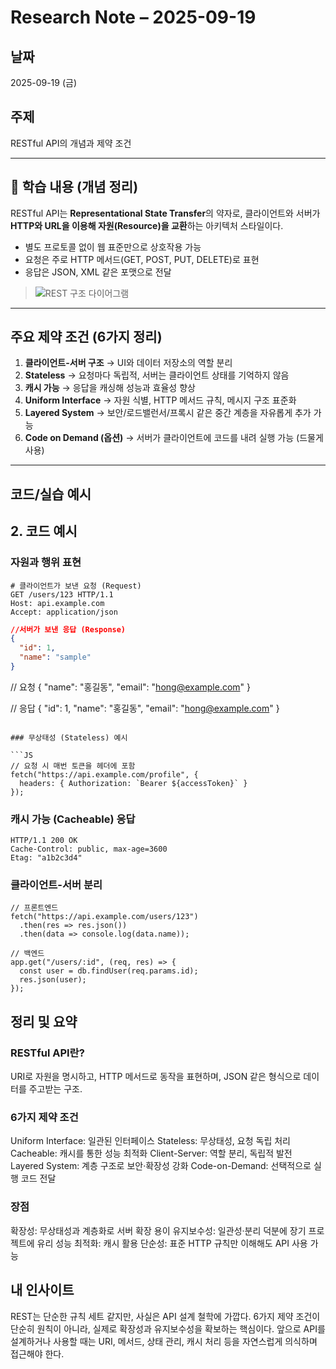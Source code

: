 # Research Note – 2025-09-19  

## 날짜  
2025-09-19 (금)  

## 주제  
RESTful API의 개념과 제약 조건  

---

## 📖 학습 내용 (개념 정리)  
RESTful API는 **Representational State Transfer**의 약자로, 클라이언트와 서버가 **HTTP와 URL을 이용해 자원(Resource)을 교환**하는 아키텍처 스타일이다.  
- 별도 프로토콜 없이 웹 표준만으로 상호작용 가능  
- 요청은 주로 HTTP 메서드(GET, POST, PUT, DELETE)로 표현  
- 응답은 JSON, XML 같은 포맷으로 전달  

> ![REST 구조 다이어그램](/images/research/rsch-rest-architecture.png)  

---

## 주요 제약 조건 (6가지 정리)  
1. **클라이언트-서버 구조** → UI와 데이터 저장소의 역할 분리  
2. **Stateless** → 요청마다 독립적, 서버는 클라이언트 상태를 기억하지 않음  
3. **캐시 가능** → 응답을 캐싱해 성능과 효율성 향상  
4. **Uniform Interface** → 자원 식별, HTTP 메서드 규칙, 메시지 구조 표준화  
5. **Layered System** → 보안/로드밸런서/프록시 같은 중간 계층을 자유롭게 추가 가능  
6. **Code on Demand (옵션)** → 서버가 클라이언트에 코드를 내려 실행 가능 (드물게 사용)  

---

## 코드/실습 예시  
## 2. 코드 예시

### 자원과 행위 표현

```http
# 클라이언트가 보낸 요청 (Request)
GET /users/123 HTTP/1.1
Host: api.example.com
Accept: application/json
```
```JSON
//서버가 보낸 응답 (Response)
{
  "id": 1,
  "name": "sample"
}
```
// 요청
{ "name": "홍길동", "email": "hong@example.com" }

// 응답
{ "id": 1, "name": "홍길동", "email": "hong@example.com" }
```

### 무상태성 (Stateless) 예시

```JS
// 요청 시 매번 토큰을 헤더에 포함
fetch("https://api.example.com/profile", {
  headers: { Authorization: `Bearer ${accessToken}` }
});
```

### 캐시 가능 (Cacheable) 응답

```HTTP
HTTP/1.1 200 OK
Cache-Control: public, max-age=3600
Etag: "a1b2c3d4"
```

### 클라이언트-서버 분리

```JS
// 프론트엔드
fetch("https://api.example.com/users/123")
  .then(res => res.json())
  .then(data => console.log(data.name));

// 백엔드
app.get("/users/:id", (req, res) => {
  const user = db.findUser(req.params.id);
  res.json(user);
});
```

## 정리 및 요약
### RESTful API란?
URI로 자원을 명시하고, HTTP 메서드로 동작을 표현하며, JSON 같은 형식으로 데이터를 주고받는 구조.

### 6가지 제약 조건
Uniform Interface: 일관된 인터페이스
Stateless: 무상태성, 요청 독립 처리
Cacheable: 캐시를 통한 성능 최적화
Client-Server: 역할 분리, 독립적 발전
Layered System: 계층 구조로 보안·확장성 강화
Code-on-Demand: 선택적으로 실행 코드 전달

### 장점
확장성: 무상태성과 계층화로 서버 확장 용이
유지보수성: 일관성·분리 덕분에 장기 프로젝트에 유리
성능 최적화: 캐시 활용
단순성: 표준 HTTP 규칙만 이해해도 API 사용 가능

## 내 인사이트
REST는 단순한 규칙 세트 같지만, 사실은 API 설계 철학에 가깝다.
6가지 제약 조건이 단순히 원칙이 아니라, 실제로 확장성과 유지보수성을 확보하는 핵심이다.
앞으로 API를 설계하거나 사용할 때는 URI, 메서드, 상태 관리, 캐시 처리 등을 자연스럽게 의식하며 접근해야 한다.

